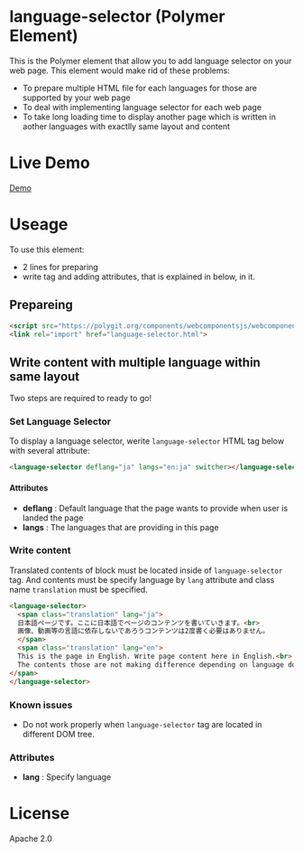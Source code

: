 # language-selector (Polymer Element)

This is the Polymer element that allow you to add language selector on your web page. This element would make rid of  these problems:

- To prepare multiple HTML file for each languages for those are supported by your web page
- To deal with implementing language selector for each web page
- To take long loading time to display another page which is written in aother languages with exactlly same layout and content


# Live Demo
[Demo](https://ryoyakawai.github.io/language-selector/)


# Useage
To use this element:

- 2 lines for preparing
- write <youtube-play></youtube-play> tag and adding attributes, that is explained in below, in it.

## Prepareing
````html
<script src="https://polygit.org/components/webcomponentsjs/webcomponents-loader.js"></script>
<link rel="import" href="language-selector.html">
````

## Write content with multiple language within same layout

Two steps are required to ready to go!

### Set Language Selector
To display a language selector, werite `language-selector` HTML tag below with several attribute:

````html
<language-selector deflang="ja" langs="en:ja" switcher></language-selector>
````
#### Attributes

- **deflang** : Default language that the page wants to provide when user is landed the page
- **langs** : The languages that are providing in this page


### Write content
Translated contents of block must be located inside of `language-selector` tag.
And contents must be specify language by `lang` attribute and class name `translation` must be specified.
````html
<language-selector>
  <span class="translation" lang="ja">
  日本語ページです。ここに日本語でページのコンテンツを書いていきます。<br>
  画像、動画等の言語に依存しないであろうコンテンツは2度書く必要はありません。
  </span>
  <span class="translation" lang="en">
  This is the page in English. Write page content here in English.<br>
  The contents those are not making difference depending on language does not need to write twice.
</span>
</language-selector>
````

### Known issues
- Do not work properly when `language-selector` tag are located in different DOM tree.

### Attributes
- **lang** : Specify language

# License
Apache 2.0

